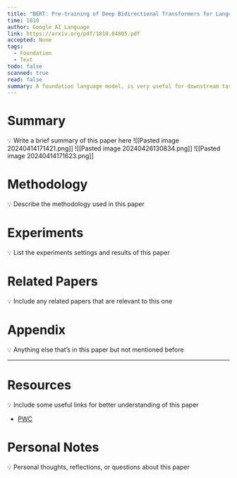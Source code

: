 ```yaml
---
title: "BERT: Pre-training of Deep Bidirectional Transformers for Language Understanding"
time: 1810
author: Google AI Language
link: https://arxiv.org/pdf/1810.04805.pdf
accepted: None
tags:
  - Foundation
  - Text
todo: false
scanned: true
read: false
summary: A foundation language model, is very useful for downstream tasks
---
```

# Summary
💡 Write a brief summary of this paper here
![[Pasted image 20240414171421.png]]
![[Pasted image 20240426130834.png]]
![[Pasted image 20240414171623.png]]
# Methodology
💡 Describe the methodology used in this paper

# Experiments
💡 List the experiments settings and results of this paper

# Related Papers
💡 Include any related papers that are relevant to this one

# Appendix
💡 Anything else that’s in this paper but not mentioned before

---
# Resources
💡 Include some useful links for better understanding of this paper
- [PWC](https://paperswithcode.com/method/bert)

# Personal Notes
💡 Personal thoughts, reflections, or questions about this paper